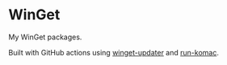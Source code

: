 # WinGet

My WinGet packages.

Built with GitHub actions using [winget-updater](https://github.com/michidk/winget-updater) and [run-komac](https://github.com/michidk/run-komac/).
